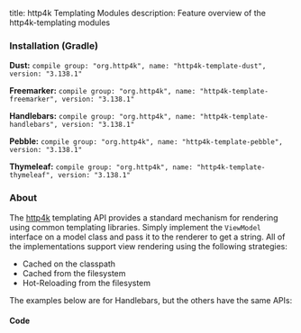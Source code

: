 title: http4k Templating Modules
description: Feature overview of the http4k-templating modules

### Installation (Gradle)
**Dust:** ```compile group: "org.http4k", name: "http4k-template-dust", version: "3.138.1"```

**Freemarker:** ```compile group: "org.http4k", name: "http4k-template-freemarker", version: "3.138.1"```

**Handlebars:** ```compile group: "org.http4k", name: "http4k-template-handlebars", version: "3.138.1"```

**Pebble:** ```compile group: "org.http4k", name: "http4k-template-pebble", version: "3.138.1"```

**Thymeleaf:** ```compile group: "org.http4k", name: "http4k-template-thymeleaf", version: "3.138.1"```

### About
The [http4k] templating API provides a standard mechanism for rendering using common templating libraries. Simply implement the `ViewModel` interface on a model class and pass it to the renderer to get a string. All of the implementations support view rendering using the following strategies:

* Cached on the classpath
* Cached from the filesystem
* Hot-Reloading from the filesystem

The examples below are for Handlebars, but the others have the same APIs:

#### Code  [<img class="octocat"/>](https://github.com/http4k/http4k/blob/master/src/docs/guide/modules/templating/example.kt)

 <script src="https://gist-it.appspot.com/https://github.com/http4k/http4k/blob/master/src/docs/guide/modules/templating/example.kt"></script>

[http4k]: https://http4k.org
